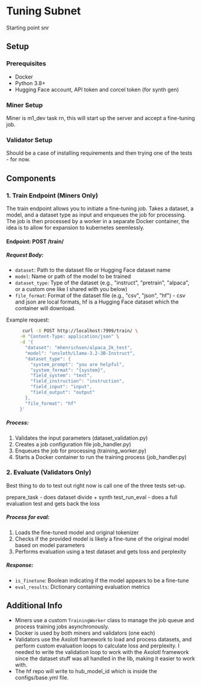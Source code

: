 # Tuning Subnet

Starting point snr 

## Setup

### Prerequisites

- Docker
- Python 3.8+
- Hugging Face account, API token and corcel token (for synth gen) 

### Miner Setup

Miner is m1_dev task rn, this will start up the server and accept a fine-tuning job. 

### Validator Setup

Should be a case of installing requirements and then trying one of the tests - for now. 


## Components

### 1. Train Endpoint (Miners Only)

The train endpoint allows you to initiate a fine-tuning job. Takes a dataset, a model, and a dataset type as input and enqueues the job for processing. The job is then processed by a worker in a separate Docker container, the idea is to allow for expansion to kubernetes seemlessly. 

#### Endpoint: POST /train/

##### Request Body:
- `dataset`: Path to the dataset file or Hugging Face dataset name
- `model`: Name or path of the model to be trained
- `dataset_type`: Type of the dataset (e.g., "instruct", "pretrain", "alpaca", or a custom one like I shared with you below)
- `file_format`: Format of the dataset file (e.g., "csv", "json", "hf") - csv and json are local formats, hf is a Hugging Face dataset which the container will download. 

Example request:

```bash
      curl -X POST http://localhost:7999/train/ \
     -H "Content-Type: application/json" \
     -d '{
       "dataset": "mhenrichsen/alpaca_2k_test",
       "model": "unsloth/Llama-3.2-3B-Instruct",
       "dataset_type": {
         "system_prompt": "you are helpful",
         "system_format": "{system}",
         "field_system": "text",
         "field_instruction": "instruction",
         "field_input": "input",
         "field_output": "output"
       },
       "file_format": "hf"
     }'
```

##### Process:
1. Validates the input parameters (dataset_validation.py)
2. Creates a job configuration file job_handler.py)
3. Enqueues the job for processing (training_worker.py)
4. Starts a Docker container to run the training process (job_handler.py)

### 2. Evaluate  (Validators Only)

Best thing to do to test out right now is call one of the three tests set-up. 

prepare_task - does dataset divide + synth 
test_run_eval - does a full evaluation test and gets back the loss 



##### Process for eval:
1. Loads the fine-tuned model and original tokenizer 
2. Checks if the provided model is likely a fine-tune of the original model based on model parameters
3. Performs evaluation using a test dataset and gets loss and perplexity

##### Response:
- `is_finetune`: Boolean indicating if the model appears to be a fine-tune
- `eval_results`: Dictionary containing evaluation metrics

## Additional Info 

- Miners use a custom `TrainingWorker` class to manage the job queue and process training jobs asynchronously.
- Docker is used by both miners and validators (one each) 
- Validators use the Axolotl framework to load and process datasets, and perform custom evaluation loops to calculate loss and perplexity. I needed to write the validation loop to work with the Axolotl framework since the dataset stuff was all handled in the lib, making it easier to work with. 
- The hf repo will write to hub_model_id which is inside the configs/base.yml file. 




